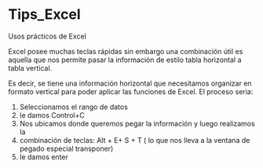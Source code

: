 # Tips_Excel
Usos prácticos de Excel

Excel posee muchas teclas rápidas sin embargo una combinación útil es aquella que nos permite pasar la información de estilo tabla horizontal a tabla vertical.

Es decir, se tiene una información horizontal que necesitamos organizar en formato vertical para poder aplicar las funciones de Excel. El proceso seria: 
1. Seleccionamos el rango de datos
2. le damos Control+C
3. Nos ubicamos donde queremos pegar la información y luego realizamos la 
4. combinación de teclas: Alt + E+ S + T  ( lo que nos lleva a la ventana de pegado especial transponer)
5. le damos enter
